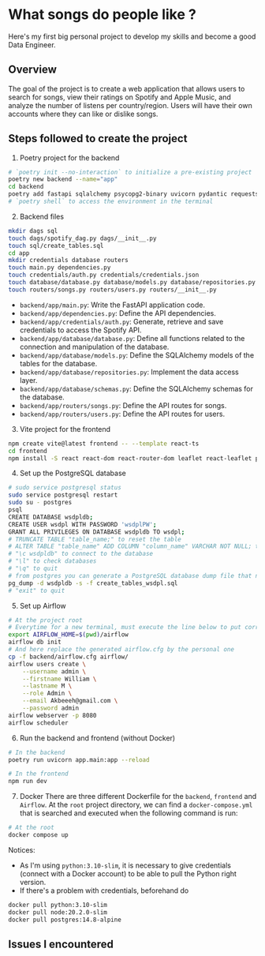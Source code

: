 # What songs do people like ?
Here's my first big personal project to develop my skills and become a good Data Engineer.

## Overview
The goal of the project is to create a web application that allows users to search for songs, view their ratings on Spotify and Apple Music, and analyze the number of listens per country/region. Users will have their own accounts where they can like or dislike songs.

## Steps followed to create the project

1. Poetry project for the backend
```bash
# `poetry init --no-interaction` to initialize a pre-existing project
poetry new backend --name="app"
cd backend
poetry add fastapi sqlalchemy psycopg2-binary uvicorn pydantic requests spotipy python-dotenv
# `poetry shell` to access the environment in the terminal
```

2. Backend files
```bash
mkdir dags sql
touch dags/spotify_dag.py dags/__init__.py
touch sql/create_tables.sql
cd app
mkdir credentials database routers
touch main.py dependencies.py
touch credentials/auth.py credentials/credentials.json
touch database/database.py database/models.py database/repositories.py database/schemas.py
touch routers/songs.py routers/users.py routers/__init__.py
```

- `backend/app/main.py`: Write the FastAPI application code.
- `backend/app/dependencies.py`: Define the API dependencies.
- `backend/app/credentials/auth.py`: Generate, retrieve and save credentials to access the Spotify API.
- `backend/app/database/database.py`: Define all functions related to the connection and manipulation of the database.
- `backend/app/database/models.py`: Define the SQLAlchemy models of the tables for the database.
- `backend/app/database/repositories.py`: Implement the data access layer.
- `backend/app/database/schemas.py`: Define the SQLAlchemy schemas for the database.
- `backend/app/routers/songs.py`: Define the API routes for songs.
- `backend/app/routers/users.py`: Define the API routes for users.

3. Vite project for the frontend
```bash
npm create vite@latest frontend -- --template react-ts
cd frontend
npm install -S react react-dom react-router-dom leaflet react-leaflet primereact primeflex primeicons @mui/material @mui/icons-material @emotion/react @emotion/styled
```

4. Set up the PostgreSQL database
```bash
# sudo service postgresql status
sudo service postgresql restart
sudo su - postgres
psql
CREATE DATABASE wsdpldb;
CREATE USER wsdpl WITH PASSWORD 'wsdplPW';
GRANT ALL PRIVILEGES ON DATABASE wsdpldb TO wsdpl;
# TRUNCATE TABLE "table_name;" to reset the table
# ALTER TABLE "table_name" ADD COLUMN "column_name" VARCHAR NOT NULL; to add info
# "\c wsdpldb" to connect to the database
# "\l" to check databases
# "\q" to quit
# from postgres you can generate a PostgreSQL database dump file that needs to be moved in "sql" folder
pg_dump -d wsdpldb -s -f create_tables_wsdpl.sql
# "exit" to quit
```

5. Set up Airflow
```bash
# At the project root
# Everytime for a new terminal, must execute the line below to put correctly the AIRFLOW_HOME
export AIRFLOW_HOME=$(pwd)/airflow
airflow db init
# And here replace the generated airflow.cfg by the personal one
cp -f backend/airflow.cfg airflow/
airflow users create \
    --username admin \
    --firstname William \
    --lastname M \
    --role Admin \
    --email Akbeeeh@gmail.com \
    --password admin
airflow webserver -p 8080
airflow scheduler
```

6. Run the backend and frontend (without Docker)
```bash
# In the backend
poetry run uvicorn app.main:app --reload

# In the frontend
npm run dev
```

7. Docker
There are three different Dockerfile for the `backend`, `frontend` and `Airflow`.
At the `root` project directory, we can find a `docker-compose.yml` that is searched and executed when the following command is run:
```bash
# At the root
docker compose up
```

Notices:
- As I'm using `python:3.10-slim`, it is necessary to give credentials (connect with a Docker account) to be able to pull the Python right version.
- If there's a problem with credentials, beforehand do 
```bash
docker pull python:3.10-slim
docker pull node:20.2.0-slim
docker pull postgres:14.8-alpine
```

## Issues I encountered
